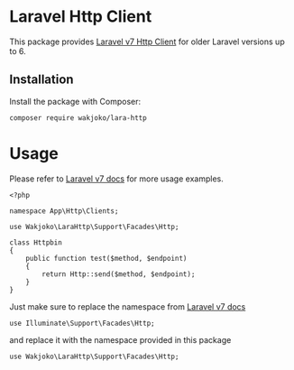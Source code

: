 # Laravel Http Client
This package provides [Laravel v7 Http Client](https://laravel.com/docs/7.x/http-client) for older Laravel versions up to 6.

## Installation

Install the package with Composer:

	composer require wakjoko/lara-http

# Usage
Please refer to [Laravel v7 docs](https://laravel.com/docs/7.x/http-client) for more usage examples.
```
<?php

namespace App\Http\Clients;

use Wakjoko\LaraHttp\Support\Facades\Http;

class Httpbin
{
    public function test($method, $endpoint)
    {
        return Http::send($method, $endpoint);
    }
}
```
Just make sure to replace the namespace from [Laravel v7 docs](https://laravel.com/docs/7.x/http-client)
```
use Illuminate\Support\Facades\Http;
```
and replace it with the namespace provided in this package
```
use Wakjoko\LaraHttp\Support\Facades\Http;
```